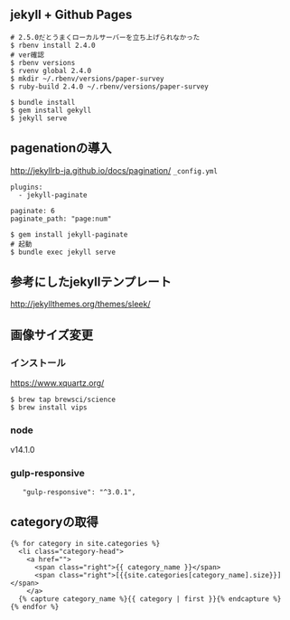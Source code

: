 ## jekyll + Github Pages

```
# 2.5.0だとうまくローカルサーバーを立ち上げられなかった
$ rbenv install 2.4.0
# ver確認
$ rbenv versions
$ rvenv global 2.4.0
$ mkdir ~/.rbenv/versions/paper-survey
$ ruby-build 2.4.0 ~/.rbenv/versions/paper-survey

$ bundle install
$ gem install gekyll
$ jekyll serve

```

## pagenationの導入
http://jekyllrb-ja.github.io/docs/pagination/
`_config.yml`
```
plugins:
  - jekyll-paginate

paginate: 6
paginate_path: "page:num"
```

```
$ gem install jekyll-paginate 
# 起動
$ bundle exec jekyll serve
```

## 参考にしたjekyllテンプレート
http://jekyllthemes.org/themes/sleek/  


## 画像サイズ変更
### インストール
https://www.xquartz.org/
```
$ brew tap brewsci/science
$ brew install vips
```

### node
v14.1.0

### gulp-responsive
```
   "gulp-responsive": "^3.0.1",
```

## categoryの取得
```
{% for category in site.categories %}
  <li class="category-head">
    <a href="">
      <span class="right">{{ category_name }}</span>
      <span class="right">[{{site.categories[category_name].size}}]</span>
    </a>
  {% capture category_name %}{{ category | first }}{% endcapture %}
{% endfor %}
```
